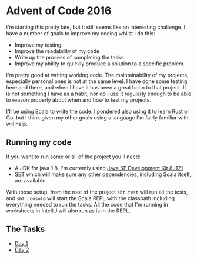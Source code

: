 # Advent of Code 2016

I'm starting this pretty late, but it still seems like an interesting challenge.
I have a number of goals to improve my coding whilst I do this:

- Improve my testing
- Improve the readability of my code
- Write up the process of completing the tasks
- Improve my ability to quickly produce a solution to a specific problem

I'm pretty good at writing working code. The maintainability of my projects,
especially personal ones is not at the same level. I have done some testing here
and there, and when I have it has been a great boon to that project. It is not
something I have as a habit, nor do I use it regularly enough to be able to
reason properly about when and how to test my projects.

I'll be using Scala to write the code. I pondered also using it to learn Rust or
Go, but I think given my other goals using a language I'm fairly familiar with
will help.

## Running my code

If you want to run some or all of the project you'll need:

- A JDK for java 1.8, I'm currently using [Java SE Development Kit
  8u121](http://www.oracle.com/technetwork/java/javase/downloads/jdk8-downloads-2133151.html)
- [SBT](http://www.scala-sbt.org/) which will make sure any other dependencies, including Scala itself, are available.

With those setup, from the root of the project `sbt test` will run all the
tests, and `sbt console` will start the Scala REPL with the classpath including
everything needed to run the tasks. All the code that I'm running in worksheets
in IntelliJ will also run as is in the REPL.

## The Tasks

- [Day 1](./day1)
- [Day 2](./day2)
